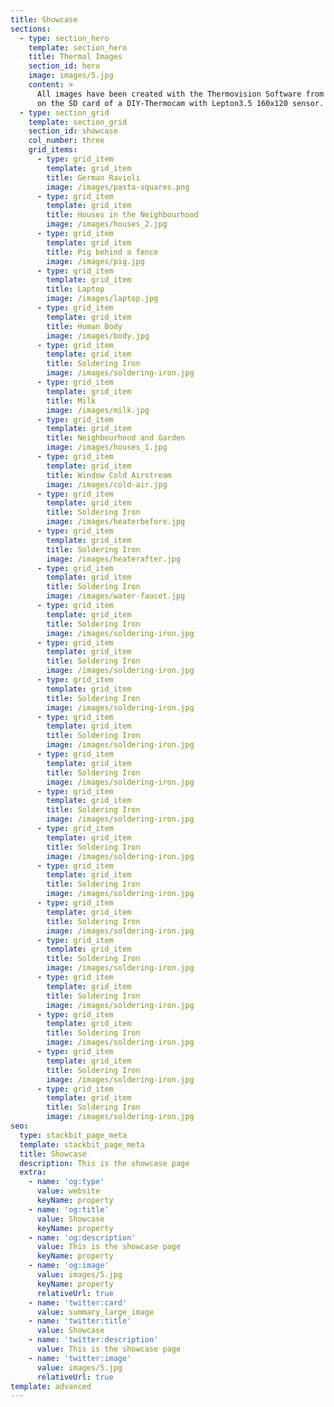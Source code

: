 ```yaml
---
title: Showcase
sections:
  - type: section_hero
    template: section_hero
    title: Thermal Images
    section_id: hero
    image: images/5.jpg
    content: >
      All images have been created with the Thermovision Software from raw files
      on the SD card of a DIY-Thermocam with Lepton3.5 160x120 sensor.
  - type: section_grid
    template: section_grid
    section_id: showcase
    col_number: three
    grid_items:
      - type: grid_item
        template: grid_item
        title: German Ravioli
        image: /images/pasta-squares.png
      - type: grid_item
        template: grid_item
        title: Houses in the Neighbourhood
        image: /images/houses_2.jpg
      - type: grid_item
        template: grid_item
        title: Pig behind a fence
        image: /images/pig.jpg
      - type: grid_item
        template: grid_item
        title: Laptop
        image: /images/laptop.jpg
      - type: grid_item
        template: grid_item
        title: Human Body
        image: /images/body.jpg
      - type: grid_item
        template: grid_item
        title: Soldering Iron
        image: /images/soldering-iron.jpg
      - type: grid_item
        template: grid_item
        title: Milk
        image: /images/milk.jpg
      - type: grid_item
        template: grid_item
        title: Neighbourhood and Garden
        image: /images/houses_1.jpg
      - type: grid_item
        template: grid_item
        title: Window Cold Airstream
        image: /images/cold-air.jpg
      - type: grid_item
        template: grid_item
        title: Soldering Iron
        image: /images/heaterbefore.jpg
      - type: grid_item
        template: grid_item
        title: Soldering Iron
        image: /images/heaterafter.jpg
      - type: grid_item
        template: grid_item
        title: Soldering Iron
        image: /images/water-faucet.jpg
      - type: grid_item
        template: grid_item
        title: Soldering Iron
        image: /images/soldering-iron.jpg
      - type: grid_item
        template: grid_item
        title: Soldering Iron
        image: /images/soldering-iron.jpg
      - type: grid_item
        template: grid_item
        title: Soldering Iron
        image: /images/soldering-iron.jpg
      - type: grid_item
        template: grid_item
        title: Soldering Iron
        image: /images/soldering-iron.jpg
      - type: grid_item
        template: grid_item
        title: Soldering Iron
        image: /images/soldering-iron.jpg
      - type: grid_item
        template: grid_item
        title: Soldering Iron
        image: /images/soldering-iron.jpg
      - type: grid_item
        template: grid_item
        title: Soldering Iron
        image: /images/soldering-iron.jpg
      - type: grid_item
        template: grid_item
        title: Soldering Iron
        image: /images/soldering-iron.jpg
      - type: grid_item
        template: grid_item
        title: Soldering Iron
        image: /images/soldering-iron.jpg
      - type: grid_item
        template: grid_item
        title: Soldering Iron
        image: /images/soldering-iron.jpg
      - type: grid_item
        template: grid_item
        title: Soldering Iron
        image: /images/soldering-iron.jpg
      - type: grid_item
        template: grid_item
        title: Soldering Iron
        image: /images/soldering-iron.jpg
      - type: grid_item
        template: grid_item
        title: Soldering Iron
        image: /images/soldering-iron.jpg
      - type: grid_item
        template: grid_item
        title: Soldering Iron
        image: /images/soldering-iron.jpg
seo:
  type: stackbit_page_meta
  template: stackbit_page_meta
  title: Showcase
  description: This is the showcase page
  extra:
    - name: 'og:type'
      value: website
      keyName: property
    - name: 'og:title'
      value: Showcase
      keyName: property
    - name: 'og:description'
      value: This is the showcase page
      keyName: property
    - name: 'og:image'
      value: images/5.jpg
      keyName: property
      relativeUrl: true
    - name: 'twitter:card'
      value: summary_large_image
    - name: 'twitter:title'
      value: Showcase
    - name: 'twitter:description'
      value: This is the showcase page
    - name: 'twitter:image'
      value: images/5.jpg
      relativeUrl: true
template: advanced
---
```

